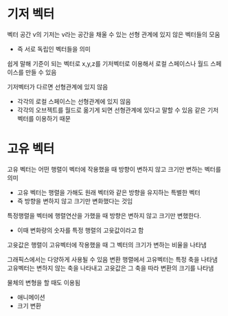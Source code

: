 # 기저 벡터
벡터 공간 v의 기저는 v라는 공간을 채울 수 있는 선형 관계에 있지 않은 벡터들의 모움
- 즉 서로 독립인 벡터들을 의미

쉽게 말해 기준이 되는 벡터로 x,y,z를 기저벡터로 이용해서 로컬 스페이스나 월드 스페이스를 만들 수 있음

기저벡터가 다르면 선형관계에 있지 않음
- 각각의 로컬 스페이스는 선형관계에 있지 않음
- 각각의 오브젝트를 월드로 옮기게 되면 선형관계에 있다고 말할 수 있음 같은 기저벡터를 이용하기 때문

# 고유 벡터
고유 벡터는 어떤 행렬이 벡터에 작용했을 때 방향이 변하지 않고 크기만 변하는 벡터를 의미
- 고유 벡터는 행렬을 가해도 원래 벡터와 같은 방향을 유지하는 특별한 벡터
- 즉 방향을 변하지 않고 크기만 변화했다는 것임

특정행렬을 벡터에 행렬연산을 가했을 때 방향은 변하지 않고 크기만 변했한다.
- 이때 변화량의 숫자를 특정 행렬의 고윳값이라고 함

고윳값은 행렬이 고유벡터에 작용했을 때 그 벡터의 크기가 변하는 비율을 나타냄


그래픽스에서는 다양하게 사용될 수 있음
변환 행렬에서 고유벡터는 특정 축을 나타냄
고유벡터는 변하지 않는 축을 나타내고 고윳값은 그 축을 따라 변환의 크기를 나타냄

물체의 변형을 할 때도 이용됨
- 애니메이션
- 크기 변환